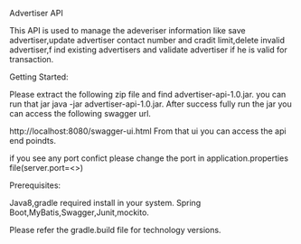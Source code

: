 Advertiser API

This API is used to manage the adeveriser information like save advertiser,update advertiser contact number and cradit limit,delete invalid advertiser,f
ind existing advertisers and validate advertiser if he is valid for transaction.

Getting Started:

Please extract the following zip file and find advertiser-api-1.0.jar.
you can run that jar java -jar advertiser-api-1.0.jar. After success fully run the jar you can access the  following swagger url.

http://localhost:8080/swagger-ui.html
From that ui you can access the api end poindts.

if you see any port confict please change the port in application.properties file(server.port=<>)

Prerequisites:

Java8,gradle required install in your system.
Spring Boot,MyBatis,Swagger,Junit,mockito.

Please refer the gradle.build file for  technology versions.
